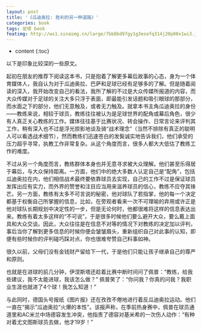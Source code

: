 ```yaml
---
layout: post
title: '《瓜迪奥拉: 胜利的另一种道路》'
categories: book
tags: 足球 book
featimg: http://ws1.sinaimg.cn/large/7bb8bd97gy1g3esefq314j20p00x1wi3.jpg
---
```


* content
{:toc}

以下是印象比较深的一些原文。

起初在朋友的推荐下阅读这本书，只是抱着了解更多幕后故事的心态，身为一个体育媒体人，我自认为对于瓜迪奥拉、巴萨和足球已经有足够多的了解。但是随着阅读的深入，我开始改变自己的看法，我所了解的不过是大众传媒所报道的内容，而大众传媒对于足球的关注大多只浮于表面，即最能引发话题和吸引眼球的那部分，而水面之下的部分，他们无意触及，或者无力触及。就拿本书主角瓜迪奥拉的身份——教练来说，相较于球员，教练往往被认为是足球世界的配角或幕后角色，很少有人真正关心教练的工作。媒体往往基于比赛状况、转会操作、日常言论来评判其工作，稍有深入也不过是浮光掠影地谈及骑“战术理念”（当然不排除有真正的聪明人可以看透战术细节），然而教练们迅速苍白的发鬓诚实地告诉我们，他们承受的压力超乎寻常，执教工作非常复杂。从这个角度而言，很多人都大大低估了教练工作的难度。





不过从另一个角度而言，教练群体本身也并无意寻求被大众理解。他们甚至乐得居于幕后，与大众保持距离。一方面，他们中的绝大多数人认定自己是“配角”，包括瓜迪奥拉在内，他们相信战术最终要依靠球员去实现，自己的工作不过是保证球员发挥出应有实力，而外界的赞誉和注目应当用来滋养球员的信心，教练不应夺其锋芒。另一方面，教练有太多不可言说的秘密，他对球队了若指掌，他的每一个决定都基于权衡自己所掌握的信息，比如，在旁观者看来一次不可理喻的弃用或许正是他对球队长期规划中决定性的一步，但是无论何时，他都很难将这样的信息表达出来。教练有着太多这样的“不可说”，于是很多时候他们要么避开大众，要么戴上面具和大众交谈。因此，大众往往是在信息不对等的情况下对教练的决定加以评判，事后当你了解到更多信息的时候你便会皱皱眉头，重新组织自己对此事的认知，即便有些时候你的评判碰巧踩对点，你也很难夸赞自己料事如神。

很久以前，父母们没有金钱财产留给下一代，于是他们只能让孩子继承自己的尊严和原则。

也就是在进球的前几分钟，伊涅斯塔还趁着比赛中断时间问了佩普：“教练，给我些建议，我不太能进球，我该怎么做？” 佩普笑了：“你问我？你真的问我？我职业生涯也就进了4个球！我怎么知道！”

与此同时，德国头号报纸《图片报》还在孜孜不倦地进行着反瓜迪奥拉运动。他们一直在“揭示”瓜迪奥拉“火爆的本性”。该报声称，在季前热身赛中，佩普在球员通道里和AC米兰中场德容发生冲突，他指责了德容对基米希的一次伤人动作：“有种对着尤文图斯球员去做，他才19岁！”